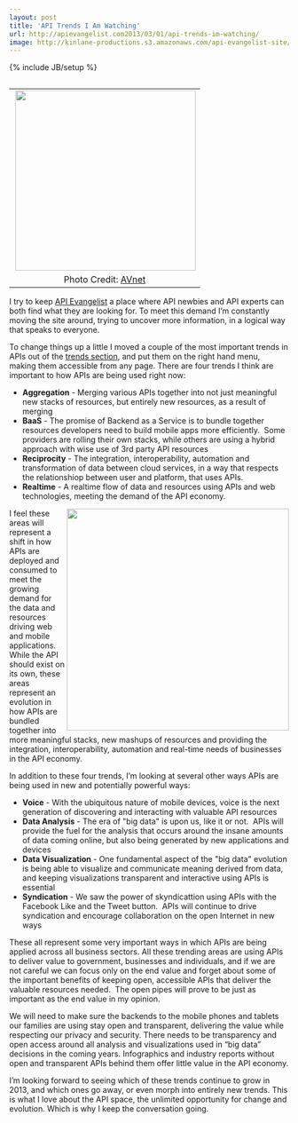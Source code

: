 ```yaml
---
layout: post
title: 'API Trends I Am Watching'
url: http://apievangelist.com2013/03/01/api-trends-im-watching/
image: http://kinlane-productions.s3.amazonaws.com/api-evangelist-site/blog/top-tech-trends.jpg
---
```

{% include JB/setup %}
<table cellpadding="2" align="right">
     <tbody>
          <tr>
               <td>
                    <a href="http://blogging.avnet.com/weblog/cioinsights/" target="_blank"><img src="https://s3.amazonaws.com/kinlane-productions/api-evangelist/top-tech-trends.jpg"  width="325" align="right" /></a>
               </td>
          </tr>
          <tr>
               <td align="center">
                    Photo Credit: <a href="http://blogging.avnet.com/weblog/cioinsights/" target="_blank">AVnet</a>
               </td>
          </tr>
     </tbody>
</table>
<p>
     I try to keep <a title="API Evangelist" href="http://apievangelist.com">API Evangelist</a> a place where API newbies and API experts can both find what they are looking for. To meet this demand I’m constantly moving the site around, trying to uncover more information, in a logical way that speaks to everyone.
</p>
<p>
     To change things up a little I moved a couple of the most important trends in APIs out of the <a title="trends" href="/trends/">trends section</a>, and put them on the right hand menu, making them accessible from any page. There are four trends I think are important to how APIs are being used right now:
</p>
<ul>
     <li>
          <strong>Aggregation</strong> - Merging various APIs together into not just meaningful new stacks of resources, but entirely new resources, as a result of merging
     </li>
     <li>
          <strong>BaaS</strong> - The promise of Backend as a Service is to bundle together resources developers need to build mobile apps more efficiently.  Some providers are rolling their own stacks, while others are using a hybrid approach with wise use of 3rd party API resources
     </li>
     <li>
          <strong>Reciprocity</strong> - The integration, interoperability, automation and transformation of data between cloud services, in a way that respects the relationshiop between user and platform, that uses APIs.
     </li>
     <li>
          <strong>Realtime</strong> - A realtime flow of data and resources using APIs and web technologies, meeting the demand of the API economy.
     </li>
</ul>
<p>
     <img src="https://s3.amazonaws.com/kinlane-productions/api-evangelist/tag-cloud-api-trends.png"  width="400" align="right" />
</p>
<p>
     I feel these areas will represent a shift in how APIs are deployed and consumed to meet the growing demand for the data and resources driving web and mobile applications. While the API should exist on its own, these areas represent an evolution in how APIs are bundled together into more meaningful stacks, new mashups of resources and providing the integration, interoperability, automation and real-time needs of businesses in the API economy.
</p>
<p>
     In addition to these four trends, I’m looking at several other ways APIs are being used in new and potentially powerful ways:
</p>
<ul>
     <li>
          <strong>Voice</strong> - With the ubiquitous nature of mobile devices, voice is the next generation of discovering and interacting with valuable API resources
     </li>
     <li>
          <strong>Data Analysis</strong> - The era of "big data" is upon us, like it or not.  APIs will provide the fuel for the analysis that occurs around the insane amounts of data coming online, but also being generated by new applications and devices
     </li>
     <li>
          <strong>Data Visualization</strong> - One fundamental aspect of the "big data" evolution is being able to visualize and communicate meaning derived from data, and keeping visualizations transparent and interactive using APIs is essential
     </li>
     <li>
          <strong>Syndication</strong> - We saw the power of skyndicattion using APIs with the Facebook Like and the Tweet button.  APIs will continue to drive syndication and encourage collaboration on the open Internet in new ways
     </li>
</ul>
<p>
     These all represent some very important ways in which APIs are being applied across all business sectors. All these trending areas are using APIs to deliver value to government, businesses and individuals, and if we are not careful we can focus only on the end value and forget about some of the important benefits of keeping open, accessible APIs that deliver the valuable resources needed.  The open pipes will prove to be just as important as the end value in my opinion.
</p>
<p>
     We will need to make sure the backends to the mobile phones and tablets our families are using stay open and transparent, delivering the value while respecting our privacy and security. There needs to be transparency and open access around all analysis and visualizations used in “big data” decisions in the coming years. Infographics and industry reports without open and transparent APIs behind them offer little value in the API economy.
</p>
<p>
     I’m looking forward to seeing which of these trends continue to grow in 2013, and which ones go away, or even morph into entirely new trends. This is what I love about the API space, the unlimited opportunity for change and evolution. Which is why I keep the conversation going.
</p>
